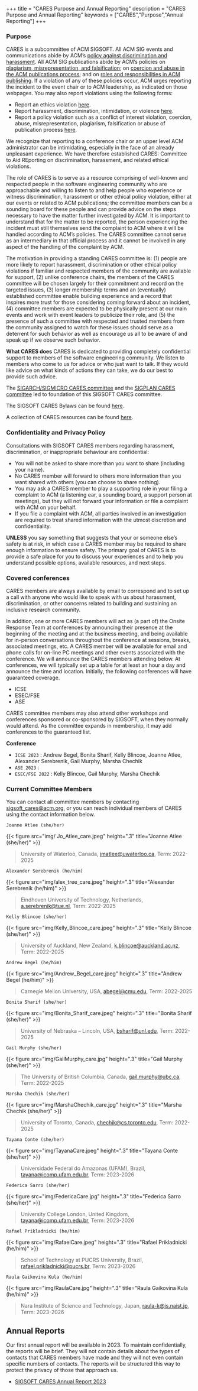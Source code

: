 +++
title = "CARES Purpose and Annual Reporting"
description = "CARES Purpose and Annual Reporting"
keywords = ["CARES","Purpose","Annual Reporting"]
+++


### Purpose 
CARES is a subcommittee of ACM SIGSOFT. All ACM SIG events and communications abide by ACM’s [policy against discrimination and harassment](https://www.acm.org/special-interest-groups/volunteer-resources/officers-manual/policy-against-discrimination-and-harassment). All ACM SIG publications abide by ACM’s policies on [plagiarism, misrepresentation, and falsification](https://www.acm.org/publications/policies/plagiarism-overview); on [coercion and abuse in the ACM publications process](https://www.acm.org/publications/policies/coercion-and-abuse); and on [roles and responsibilities in ACM publishing](https://www.acm.org/publications/policies/roles-and-responsibilities). If a violation of any of these policies occur, ACM urges reporting the incident to the event chair or to ACM leadership, as indicated on those webpages. You may also report violations using the following forms:

* Report an ethics violation [here](https://services.acm.org/ethics/report.cfm).
* Report harassment, discrimination, intimidation, or violence [here](https://services.acm.org/harass/harassForm.cfm).
* Report a policy violation such as a conflict of interest violation, coercion, abuse, misrepresentation, plagiarism, falsification or abuse of publication process [here](https://services.acm.org/policy_violations/policy.cfm).

We recognize that reporting to a conference chair or an upper level ACM administrator can be intimidating, especially in the face of an already unpleasant experience. We have therefore established CARES: Committee to Aid REporting on discrimination, harassment, and related ethical violations.

The role of CARES is to serve as a resource comprising of well-known and respected people in the software engineering community who are approachable and willing to listen to and help people who experience or witness discrimination, harassment or other ethical policy violation, either at our events or related to ACM publications; the committee members can be a sounding board for these people and can provide advice on the steps necessary to have the matter further investigated by ACM. It is important to understand that for the matter to be reported, the person experiencing the incident must still themselves send the complaint to ACM where it will be handled according to ACM’s policies. The CARES committee cannot serve as an intermediary in that official process and it cannot be involved in any aspect of the handling of the complaint by ACM.

The motivation in providing a standing CARES committee is: (1) people are more likely to report harassment, discrimination or other ethical policy violations if familiar and respected members of the community are available for support, (2) unlike conference chairs, the members of the CARES committee will be chosen largely for their commitment and record on the targeted issues, (3) longer membership terms and an (eventually) established committee enable building experience and a record that inspires more trust for those considering coming forward about an incident, (4) committee members are expected to be physically present at our main events and work with event leaders to publicize their role, and (5) the presence of such a committee with respected and trusted members from the community assigned to watch for these issues should serve as a deterrent for such behavior as well as encourage us all to be aware of and speak up if we observe such behavior.

__What CARES does__ CARES is dedicated to providing completely confidential support to members of the software engineering community. We listen to members who come to us for advice or who just want to talk. If they would like advice on what kinds of actions they can take, we do our best to provide such advice.

The [SIGARCH/SIGMICRO CARES committee](https://www.sigarch.org/benefit/cares/) and the [SIGPLAN CARES committee](https://www.sigplan.org/Cares/) led to foundation of this SIGSOFT CARES committee.

The SIGSOFT CARES Bylaws can be found [here](https://acmsigsoft.github.io/cares/bylaws/).

A collection of CARES resources can be found [here](https://acmsigsoft.github.io/cares/resources/).

### Confidentiality and Privacy Policy

Consultations with SIGSOFT CARES members regarding harassment, discrimination, or inappropriate behaviour are confidential:
* You will not be asked to share more than you want to share (including your name).
* No CARES member will forward to others more information than you want shared with others (you can choose to share nothing).
* You may ask a CARES member to play a supporting role in your filing a complaint to ACM (a listening ear, a sounding board, a support person at meetings), but they will not forward your information or file a complaint with ACM on your behalf. 
* If you file a complaint with ACM, all parties involved in an investigation are required to treat shared information with the utmost discretion and confidentiality.

**UNLESS** you say something that suggests that your or someone else’s safety is at risk, in which case a CARES member may be required to share enough information to ensure safety. The primary goal of CARES is to provide a safe place for you to discuss your experiences and to help you understand possible options, available resources, and next steps.


### Covered conferences
CARES members are always available by email to correspond and to set up a call with anyone who would like to speak with us about harassment, discrimination, or other concerns related to building and sustaining an inclusive research community.

In addition, one or more CARES members will act as (a part of) the Onsite Response Team at conferences by announcing their presence at the beginning of the meeting and at the business meeting, and being available for in-person conversations throughout the conference at sessions, breaks, associated meetings, etc. A CARES member will be available for email and phone calls for on-line PC meetings and other events associated with the conference. We will announce the CARES members attending below. At conferences, we will typically set up a table for at least an hour a day and announce the time and location. Initially, the following conferences will have guaranteed coverage.

* ICSE
* ESEC/FSE
* ASE

CARES committee members may also attend other workshops and conferences sponsored or co-sponsored by SIGSOFT, when they normally would attend. As the committee expands in membership, it may add conferences to the guaranteed list.

**Conference**  
- `ICSE 2023`     : Andrew Begel, Bonita Sharif, Kelly Blincoe, Joanne Atlee, Alexander Serebrenik, Gail Murphy, Marsha Chechik 
- `ASE 2023`      : 
- `ESEC/FSE 2022` : Kelly Blincoe, Gail Murphy, Marsha Chechik

### Current Committee Members
You can contact all committee members by contacting sigsoft_cares@acm.org, or you can reach individual members of CARES using the contact information below.

`Joanne Atlee (she/her)`

{{< figure src="img/
Jo_Atlee_care.jpeg" height=".3" title="Joanne Atlee (she/her)" >}}

> University of Waterloo, Canada,  jmatlee@uwaterloo.ca, Term: 2022-2025

`Alexander Serebrenik (he/him)`

{{< figure src="img/alex_tree_care.jpeg" height=".3" title="Alexander Serebrenik (he/him)" >}}


> Eindhoven University of Technology, Netherlands, a.serebrenik@tue.nl, Term: 2022-2025 

`Kelly Blincoe (she/her)`

{{< figure src="img/Kelly_Blincoe_care.jpeg" height=".3" title="Kelly Blincoe (she/her)" >}}

> University of Auckland, New Zealand, k.blincoe@auckland.ac.nz, Term: 2022-2025

`Andrew Begel (he/him)`

{{< figure src="img/Andrew_Begel_care.jpeg" height=".3" title="Andrew Begel (he/him)" >}}

> Carnegie Mellon University, USA, abegel@cmu.edu, Term: 2022-2025

`Bonita Sharif (she/her)`

{{< figure src="img/Bonita_Sharif_care.jpeg" height=".3" title="Bonita Sharif (she/her)" >}}

> University of Nebraska – Lincoln, USA, bsharif@unl.edu, Term: 2022-2025

`Gail Murphy (she/her)`

{{< figure src="img/GailMurphy_care.jpg" height=".3" title="Gail Murphy (she/her)" >}}

> The University of British Columbia, Canada, gail.murphy@ubc.ca, Term: 2022-2025

`Marsha Chechik (she/her)`

{{< figure src="img/MarshaChechik_care.jpg" height=".3" title="Marsha Chechik (she/her)" >}}

> University of Toronto, Canada, chechik@cs.toronto.edu, Term: 2022-2025

`Tayana Conte (she/her)`

{{< figure src="img/TayanaCare.jpeg" height=".3" title="Tayana Conte (she/her)" >}}

> Universidade Federal do Amazonas (UFAM), Brazil, tayana@icomp.ufam.edu.br, Term: 2023-2026

`Federica Sarro (she/her)`

{{< figure src="img/FedericaCare.jpg" height=".3" title="Federica Sarro (she/her)" >}}

> University College London, United Kingdom, tayana@icomp.ufam.edu.br, Term: 2023-2026

`Rafael Prikladnicki (he/him)`

{{< figure src="img/RafaelCare.jpeg" height=".3" title="Rafael Prikladnicki (he/him)" >}}

> School of Technology at PUCRS University, Brazil, rafael.prikladnicki@pucrs.br, Term: 2023-2026

`Raula Gaikovina Kula (he/him)`

{{< figure src="img/RaulaCare.jpg" height=".3" title="Raula Gaikovina Kula (he/him)" >}}

> Nara Institute of Science and Technology, Japan, raula-k@is.naist.jp, Term: 2023-2026

## Annual Reports
Our first annual report will be available in 2023. To maintain confidentially, the reports will be brief. They will not contain details about the types of contacts that CARES members have made and they will not even contain specific numbers of contacts. The reports will be structured this way to protect the privacy of those that approach us.
- [SIGSOFT CARES Annual Report 2023](/files/AR2023.pdf)
